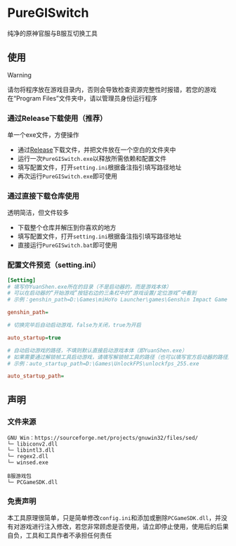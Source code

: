 # PureGISwitch
纯净的原神官服与B服互切换工具

## 使用
> [!WARNING]
> 请勿将程序放在游戏目录内，否则会导致检查资源完整性时报错，若您的游戏在“Program Files”文件夹中，请以管理员身份运行程序

### 通过Release下载使用（推荐）
单一个exe文件，方便操作
- 通过[Release](https://github.com/foxhui/PureGISwitch/releases)下载文件，并把文件放在一个空白的文件夹中
- 运行一次`PureGISwitch.exe`以释放所需依赖和配置文件
- 填写配置文件，打开`setting.ini`根据备注指引填写路径地址
- 再次运行`PureGISwitch.exe`即可使用
### 通过直接下载仓库使用
透明简洁，但文件较多
- 下载整个仓库并解压到你喜欢的地方
- 填写配置文件，打开`setting.ini`根据备注指引填写路径地址
- 直接运行`PureGISwitch.bat`即可使用

### 配置文件预览（setting.ini）
```ini
[Setting]
# 填写你YuanShen.exe所在的目录（不是启动器的，而是游戏本体）
# 可以在启动器的“开始游戏”按钮右边的三条杠中的“游戏设置/定位游戏”中看到
# 示例：genshin_path=D:\Games\miHoYo Launcher\games\Genshin Impact Game

genshin_path=

# 切换完毕后自动启动游戏，false为关闭，true为开启

auto_startup=true

# 自动启动游戏的路径，不填则默认直接启动游戏本体（即YuanShen.exe）
# 如果需要通过解锁帧工具启动游戏，请填写解锁帧工具的路径（也可以填写官方启动器的路径）
# 示例：auto_startup_path=D:\Games\UnlockFPS\unlockfps_255.exe

auto_startup_path=

```

## 声明
### 文件来源
```
GNU Win：https://sourceforge.net/projects/gnuwin32/files/sed/
└─ libiconv2.dll
└─ libintl3.dll
└─ regex2.dll
└─ winsed.exe

B服游戏包
└─ PCGameSDK.dll
```

### 免责声明
本工具原理很简单，只是简单修改`config.ini`和添加或删除`PCGameSDK.dll`，并没有对游戏进行注入修改，若您非常顾虑是否使用，请立即停止使用，使用后的后果自负，工具和工具作者不承担任何责任
